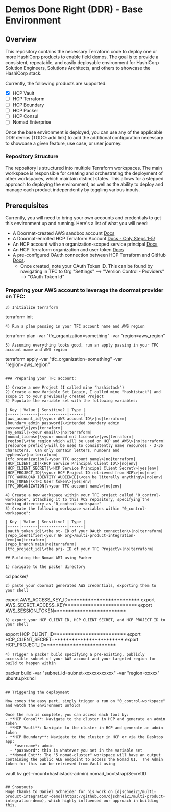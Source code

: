 
# Demos Done Right (DDR) - Base Environment

## Overview

This repository contains the necessary Terraform code to deploy one or more HashiCorp products to enable field demos. The goal is to provide a consistent, repeatable, and easily deployable environment for HashiCorp Solution Engineers, Solutions Architects, and others to showcase the HashiCorp stack.

Currently, the following products are supported:

- [x] HCP Vault
- [ ] HCP Terraform
- [ ] HCP Boundary
- [ ] HCP Packer
- [ ] HCP Consul
- [ ] Nomad Enterprise

Once the base environment is deployed, you can use any of the applicable DDR demos (TODO: add link) to add the additional configuration necessary to showcase a given feature, use case, or user journey.

### Repository Structure

The repository is structured into multiple Terraform workspaces. The main workspace is responsible for creating and orchestrating the deployment of other workspaces, which maintain distinct states. This allows for a stepped approach to deploying the environment, as well as the ability to deploy and manage each product independently by toggling various inputs.

## Prerequisites

Currently, you will need to bring your own accounts and credentials to get this environment up and running. Here's a list of what you will need:

- A Doormat-created AWS sandbox account [Docs](https://docs.prod.secops.hashicorp.services/doormat/aws/create_individual_sandbox_account/)
- A Doormat-enrolled HCP Terraform Account [Docs - Only Steps 1-5!](https://docs.prod.secops.hashicorp.services/doormat/tf_provider/#onboard-tfc-organization-to-doormat)
- An HCP account with an organization-scoped service principal [Docs](https://developer.hashicorp.com/hcp/docs/hcp/admin/iam/service-principals#organization-level-service-principals-1)
- An HCP Terraform organization and user token [Docs](https://developer.hashicorp.com/terraform/cloud-docs/users-teams-organizations/users#tokens)
- A pre-configured OAuth connection between HCP Terraform and GitHub [Docs](https://developer.hashicorp.com/terraform/cloud-docs/vcs/github).
  - Once created, note your OAuth Token ID.  This can be found by navigating in TFC to Org "Settings" --> "Version Control - Providers" --> "OAuth Token Id"

### Preparing your AWS account to leverage the doormat provider on TFC:

```
3) Initialize terraform
```
terraform init
```
4) Run a plan passing in your TFC account name and AWS region
```
terraform plan -var "tfc_organization=something" -var "region=aws_region"
```
5) Assuming everything looks good, run an apply passing in your TFC account name and AWS region
```
terraform apply -var "tfc_organization=something" -var "region=aws_region"
```

### Preparing your TFC account:

1) Create a new Project (I called mine "hashistack")
2) Create a new Variable Set (again, I called mine "hashistack") and scope it to your previously created Project
3) Populate the variable set with the following variables:

| Key | Value | Sensitive? | Type |
|-----|-------|------------|------|
|aws_account_id|\<your AWS account ID\>|no|terraform|
|boundary_admin_password|\<intended boundary admin password\>|yes|terraform|
|my_email|\<your email\>|no|terraform|
|nomad_license|\<your nomad ent license\>|yes|terraform|
|region|\<the region which will be used on HCP and AWS\>|no|terraform|
|resource_prefix|\<will be used to consistently name resources - 3-36 characters.  Can only contain letters, numbers and hyphens\>|no|terraform|
|tfc_organization|\<your TFC account name\>|no|terraform|
|HCP_CLIENT_ID|\<HCP Service Principal Client ID\>|no|env|
|HCP_CLIENT_SECRET|\<HCP Service Principal Client Secret\>|yes|env|
|HCP_PROJECT_ID|\<your HCP Project ID retrieved from HCP\>|no|env|
|TFC_WORKLOAD_IDENTITY_AUDIENCE|\<can be literally anything\>|no|env|
|TFE_TOKEN|\<TFC User token\>|yes|env|
|TFC_ORGANIZATION|\<your TFC account name\>|no|env|

4) Create a new workspace within your TFC project called "0_control-workspace", attaching it to this VCS repository, specifying the working directory as "0_control-workspace"
5) Create the following workspace variables within "0_control-workspace":

| Key | Value | Sensitive? | Type |
|-----|-------|------------|------|
|oauth_token_id|\<the ot- ID of your OAuth connection\>|no|terraform|
|repo_identifier|<your GH org>/multi-product-integration-demo|no|terraform|
|repo_branch|main|no|terraform|
|tfc_project_id|\<the prj- ID of your TFC Project\>|no|terraform|

## Building the Nomad AMI using Packer

1) navigate to the packer directory
```
cd packer/
```
2) paste your doormat generated AWS credentials, exporting them to your shell
```
export AWS_ACCESS_KEY_ID=************************
export AWS_SECRET_ACCESS_KEY=************************
export AWS_SESSION_TOKEN=************************
```
3) export your HCP_CLIENT_ID, HCP_CLIENT_SECRET, and HCP_PROJECT_ID to your shell
```
export HCP_CLIENT_ID=************************
export HCP_CLIENT_SECRET=************************
export HCP_PROJECT_ID=************************
```
4) Trigger a packer build specifying a pre-existing, publicly accessible subnet of your AWS account and your targeted region for build to happen within
```
packer build -var "subnet_id=subnet-xxxxxxxxxxxx" -var "region=xxxxx" ubuntu.pkr.hcl
```

## Triggering the deployment

Now comes the easy part, simply trigger a run on "0_control-workspace" and watch the environment unfold!

Once the run is complete, you can access each tool by:
- **HCP Consul**: Navigate to the cluster in HCP and generate an admin token
- **HCP Vault**: Navigate to the cluster in HCP and generate an admin token
- **HCP Boundary**: Navigate to the cluster in HCP or via the Desktop app:
  - *username*: admin
  - *password*: this is whatever you set in the variable set
- **Nomad Ent**: The "5_nomad-cluster" workspace will have an output containing the public ALB endpoint to access the Nomad UI.  The Admin token for this can be retrieved from Vault using
```
vault kv get -mount=hashistack-admin/ nomad_bootstrap/SecretID
```

## Shoutouts
Huge thanks to Daniel Schneider for his work on [djschnei21/multi-product-integration-demo](https://github.com/djschnei21/multi-product-integration-demo), which highly influenced our approach in building this.
